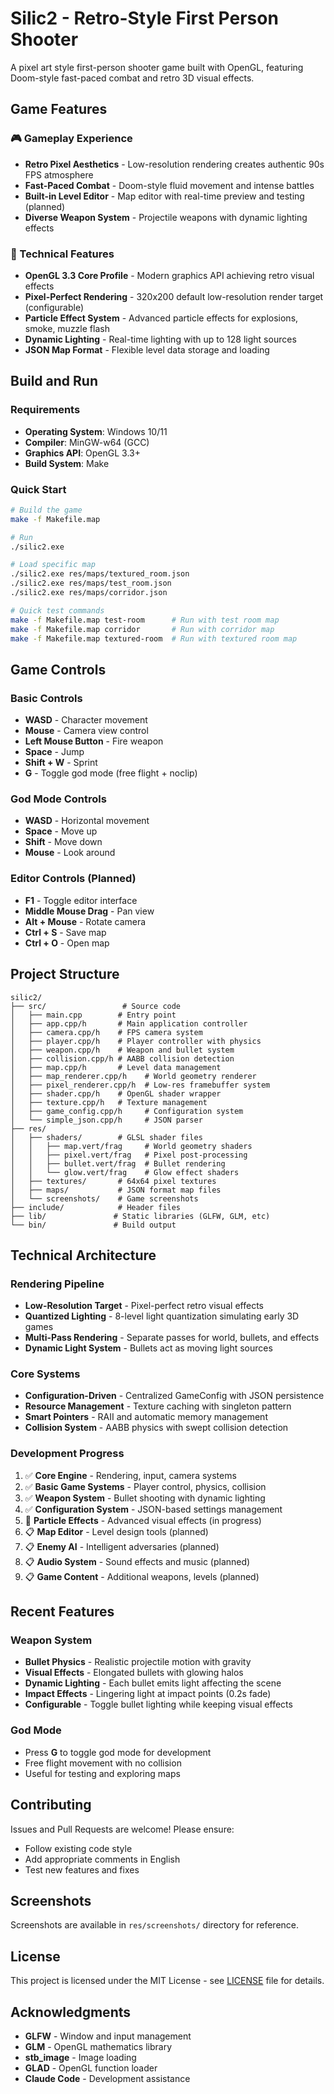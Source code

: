 # Silic2 - Retro-Style First Person Shooter

A pixel art style first-person shooter game built with OpenGL, featuring Doom-style fast-paced combat and retro 3D visual effects.

## Game Features

### 🎮 Gameplay Experience
- **Retro Pixel Aesthetics** - Low-resolution rendering creates authentic 90s FPS atmosphere
- **Fast-Paced Combat** - Doom-style fluid movement and intense battles
- **Built-in Level Editor** - Map editor with real-time preview and testing (planned)
- **Diverse Weapon System** - Projectile weapons with dynamic lighting effects

### 🔧 Technical Features
- **OpenGL 3.3 Core Profile** - Modern graphics API achieving retro visual effects
- **Pixel-Perfect Rendering** - 320x200 default low-resolution render target (configurable)
- **Particle Effect System** - Advanced particle effects for explosions, smoke, muzzle flash
- **Dynamic Lighting** - Real-time lighting with up to 128 light sources
- **JSON Map Format** - Flexible level data storage and loading

## Build and Run

### Requirements
- **Operating System**: Windows 10/11
- **Compiler**: MinGW-w64 (GCC)
- **Graphics API**: OpenGL 3.3+
- **Build System**: Make

### Quick Start
```bash
# Build the game
make -f Makefile.map

# Run
./silic2.exe

# Load specific map
./silic2.exe res/maps/textured_room.json 
./silic2.exe res/maps/test_room.json
./silic2.exe res/maps/corridor.json

# Quick test commands
make -f Makefile.map test-room      # Run with test room map
make -f Makefile.map corridor       # Run with corridor map
make -f Makefile.map textured-room  # Run with textured room map
```

## Game Controls

### Basic Controls
- **WASD** - Character movement
- **Mouse** - Camera view control
- **Left Mouse Button** - Fire weapon
- **Space** - Jump
- **Shift + W** - Sprint
- **G** - Toggle god mode (free flight + noclip)

### God Mode Controls
- **WASD** - Horizontal movement
- **Space** - Move up
- **Shift** - Move down
- **Mouse** - Look around

### Editor Controls (Planned)
- **F1** - Toggle editor interface
- **Middle Mouse Drag** - Pan view
- **Alt + Mouse** - Rotate camera
- **Ctrl + S** - Save map
- **Ctrl + O** - Open map

## Project Structure
```
silic2/
├── src/                 # Source code
│   ├── main.cpp        # Entry point
│   ├── app.cpp/h       # Main application controller
│   ├── camera.cpp/h    # FPS camera system
│   ├── player.cpp/h    # Player controller with physics
│   ├── weapon.cpp/h    # Weapon and bullet system
│   ├── collision.cpp/h # AABB collision detection
│   ├── map.cpp/h       # Level data management
│   ├── map_renderer.cpp/h    # World geometry renderer
│   ├── pixel_renderer.cpp/h  # Low-res framebuffer system
│   ├── shader.cpp/h    # OpenGL shader wrapper
│   ├── texture.cpp/h   # Texture management
│   ├── game_config.cpp/h     # Configuration system
│   └── simple_json.cpp/h     # JSON parser
├── res/
│   ├── shaders/        # GLSL shader files
│   │   ├── map.vert/frag     # World geometry shaders
│   │   ├── pixel.vert/frag   # Pixel post-processing
│   │   ├── bullet.vert/frag  # Bullet rendering
│   │   └── glow.vert/frag    # Glow effect shaders
│   ├── textures/       # 64x64 pixel textures
│   ├── maps/           # JSON format map files
│   └── screenshots/    # Game screenshots
├── include/            # Header files
├── lib/               # Static libraries (GLFW, GLM, etc)
└── bin/               # Build output
```

## Technical Architecture

### Rendering Pipeline
- **Low-Resolution Target** - Pixel-perfect retro visual effects
- **Quantized Lighting** - 8-level light quantization simulating early 3D games
- **Multi-Pass Rendering** - Separate passes for world, bullets, and effects
- **Dynamic Light System** - Bullets act as moving light sources

### Core Systems
- **Configuration-Driven** - Centralized GameConfig with JSON persistence
- **Resource Management** - Texture caching with singleton pattern
- **Smart Pointers** - RAII and automatic memory management
- **Collision System** - AABB physics with swept collision detection

### Development Progress
1. ✅ **Core Engine** - Rendering, input, camera systems
2. ✅ **Basic Game Systems** - Player control, physics, collision
3. ✅ **Weapon System** - Bullet shooting with dynamic lighting
4. ✅ **Configuration System** - JSON-based settings management
5. 🔄 **Particle Effects** - Advanced visual effects (in progress)
6. 📋 **Map Editor** - Level design tools (planned)
7. 📋 **Enemy AI** - Intelligent adversaries (planned)
8. 📋 **Audio System** - Sound effects and music (planned)
9. 📋 **Game Content** - Additional weapons, levels (planned)

## Recent Features

### Weapon System
- **Bullet Physics** - Realistic projectile motion with gravity
- **Visual Effects** - Elongated bullets with glowing halos
- **Dynamic Lighting** - Each bullet emits light affecting the scene
- **Impact Effects** - Lingering light at impact points (0.2s fade)
- **Configurable** - Toggle bullet lighting while keeping visual effects

### God Mode
- Press **G** to toggle god mode for development
- Free flight movement with no collision
- Useful for testing and exploring maps

## Contributing

Issues and Pull Requests are welcome! Please ensure:
- Follow existing code style
- Add appropriate comments in English
- Test new features and fixes

## Screenshots

Screenshots are available in `res/screenshots/` directory for reference.

## License

This project is licensed under the MIT License - see [LICENSE](LICENSE) file for details.

## Acknowledgments

- **GLFW** - Window and input management
- **GLM** - OpenGL mathematics library
- **stb_image** - Image loading
- **GLAD** - OpenGL function loader
- **Claude Code** - Development assistance